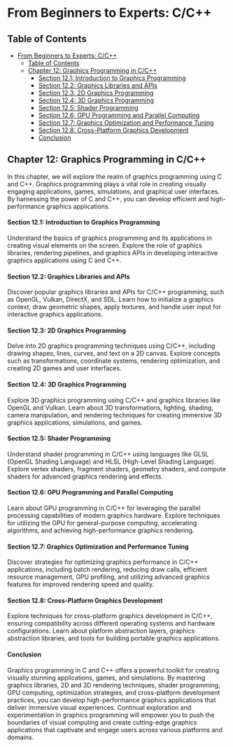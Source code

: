 # From Beginners to Experts: C/C++

## Table of Contents

- [From Beginners to Experts: C/C++](#from-beginners-to-experts-cc)
  - [Table of Contents](#table-of-contents)
  - [Chapter 12: Graphics Programming in C/C++](#chapter-12-graphics-programming-in-cc)
      - [Section 12.1: Introduction to Graphics Programming](#section-121-introduction-to-graphics-programming)
      - [Section 12.2: Graphics Libraries and APIs](#section-122-graphics-libraries-and-apis)
      - [Section 12.3: 2D Graphics Programming](#section-123-2d-graphics-programming)
      - [Section 12.4: 3D Graphics Programming](#section-124-3d-graphics-programming)
      - [Section 12.5: Shader Programming](#section-125-shader-programming)
      - [Section 12.6: GPU Programming and Parallel Computing](#section-126-gpu-programming-and-parallel-computing)
      - [Section 12.7: Graphics Optimization and Performance Tuning](#section-127-graphics-optimization-and-performance-tuning)
      - [Section 12.8: Cross-Platform Graphics Development](#section-128-cross-platform-graphics-development)
      - [Conclusion](#conclusion)

## Chapter 12: Graphics Programming in C/C++

In this chapter, we will explore the realm of graphics programming using C and C++. Graphics programming plays a vital role in creating visually engaging applications, games, simulations, and graphical user interfaces. By harnessing the power of C and C++, you can develop efficient and high-performance graphics applications.

#### Section 12.1: Introduction to Graphics Programming

Understand the basics of graphics programming and its applications in creating visual elements on the screen. Explore the role of graphics libraries, rendering pipelines, and graphics APIs in developing interactive graphics applications using C and C++.

#### Section 12.2: Graphics Libraries and APIs

Discover popular graphics libraries and APIs for C/C++ programming, such as OpenGL, Vulkan, DirectX, and SDL. Learn how to initialize a graphics context, draw geometric shapes, apply textures, and handle user input for interactive graphics applications.

#### Section 12.3: 2D Graphics Programming

Delve into 2D graphics programming techniques using C/C++, including drawing shapes, lines, curves, and text on a 2D canvas. Explore concepts such as transformations, coordinate systems, rendering optimization, and creating 2D games and user interfaces.

#### Section 12.4: 3D Graphics Programming

Explore 3D graphics programming using C/C++ and graphics libraries like OpenGL and Vulkan. Learn about 3D transformations, lighting, shading, camera manipulation, and rendering techniques for creating immersive 3D graphics applications, simulations, and games.

#### Section 12.5: Shader Programming

Understand shader programming in C/C++ using languages like GLSL (OpenGL Shading Language) and HLSL (High-Level Shading Language). Explore vertex shaders, fragment shaders, geometry shaders, and compute shaders for advanced graphics rendering and effects.

#### Section 12.6: GPU Programming and Parallel Computing

Learn about GPU programming in C/C++ for leveraging the parallel processing capabilities of modern graphics hardware. Explore techniques for utilizing the GPU for general-purpose computing, accelerating algorithms, and achieving high-performance graphics rendering.

#### Section 12.7: Graphics Optimization and Performance Tuning

Discover strategies for optimizing graphics performance in C/C++ applications, including batch rendering, reducing draw calls, efficient resource management, GPU profiling, and utilizing advanced graphics features for improved rendering speed and quality.

#### Section 12.8: Cross-Platform Graphics Development

Explore techniques for cross-platform graphics development in C/C++, ensuring compatibility across different operating systems and hardware configurations. Learn about platform abstraction layers, graphics abstraction libraries, and tools for building portable graphics applications.

#### Conclusion

Graphics programming in C and C++ offers a powerful toolkit for creating visually stunning applications, games, and simulations. By mastering graphics libraries, 2D and 3D rendering techniques, shader programming, GPU computing, optimization strategies, and cross-platform development practices, you can develop high-performance graphics applications that deliver immersive visual experiences. Continual exploration and experimentation in graphics programming will empower you to push the boundaries of visual computing and create cutting-edge graphics applications that captivate and engage users across various platforms and domains.